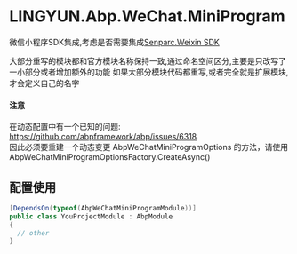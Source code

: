 # LINGYUN.Abp.WeChat.MiniProgram

微信小程序SDK集成,考虑是否需要集成[Senparc.Weixin SDK](https://github.com/JeffreySu/WeiXinMPSDK)

大部分重写的模块都和官方模块名称保持一致,通过命名空间区分,主要是只改写了一小部分或者增加额外的功能
如果大部分模块代码都重写,或者完全就是扩展模块,才会定义自己的名字

#### 注意

在动态配置中有一个已知的问题: https://github.com/abpframework/abp/issues/6318  
因此必须要重建一个动态变更 AbpWeChatMiniProgramOptions 的方法，请使用AbpWeChatMiniProgramOptionsFactory.CreateAsync()

## 配置使用


```csharp
[DependsOn(typeof(AbpWeChatMiniProgramModule))]
public class YouProjectModule : AbpModule
{
  // other
}
